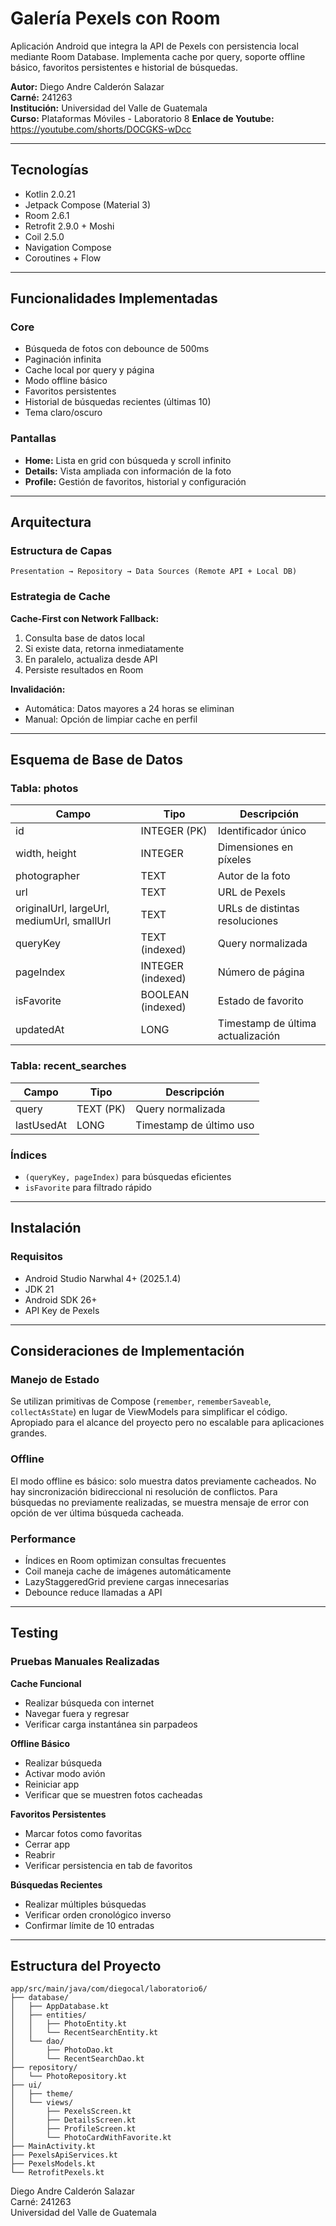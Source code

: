 # Galería Pexels con Room

Aplicación Android que integra la API de Pexels con persistencia local mediante Room Database. Implementa cache por query, soporte offline básico, favoritos persistentes e historial de búsquedas.

**Autor:** Diego Andre Calderón Salazar  
**Carné:** 241263  
**Institución:** Universidad del Valle de Guatemala  
**Curso:** Plataformas Móviles - Laboratorio 8
**Enlace de Youtube:** https://youtube.com/shorts/DOCGKS-wDcc

---

## Tecnologías

- Kotlin 2.0.21
- Jetpack Compose (Material 3)
- Room 2.6.1
- Retrofit 2.9.0 + Moshi
- Coil 2.5.0
- Navigation Compose
- Coroutines + Flow

---

## Funcionalidades Implementadas

### Core
- Búsqueda de fotos con debounce de 500ms
- Paginación infinita
- Cache local por query y página
- Modo offline básico
- Favoritos persistentes
- Historial de búsquedas recientes (últimas 10)
- Tema claro/oscuro

### Pantallas
- **Home:** Lista en grid con búsqueda y scroll infinito
- **Details:** Vista ampliada con información de la foto
- **Profile:** Gestión de favoritos, historial y configuración

---

## Arquitectura

### Estructura de Capas

```
Presentation → Repository → Data Sources (Remote API + Local DB)
```

### Estrategia de Cache

**Cache-First con Network Fallback:**
1. Consulta base de datos local
2. Si existe data, retorna inmediatamente
3. En paralelo, actualiza desde API
4. Persiste resultados en Room

**Invalidación:**
- Automática: Datos mayores a 24 horas se eliminan
- Manual: Opción de limpiar cache en perfil

---

## Esquema de Base de Datos

### Tabla: photos

| Campo | Tipo | Descripción |
|-------|------|-------------|
| id | INTEGER (PK) | Identificador único |
| width, height | INTEGER | Dimensiones en píxeles |
| photographer | TEXT | Autor de la foto |
| url | TEXT | URL de Pexels |
| originalUrl, largeUrl, mediumUrl, smallUrl | TEXT | URLs de distintas resoluciones |
| queryKey | TEXT (indexed) | Query normalizada |
| pageIndex | INTEGER (indexed) | Número de página |
| isFavorite | BOOLEAN (indexed) | Estado de favorito |
| updatedAt | LONG | Timestamp de última actualización |

### Tabla: recent_searches

| Campo | Tipo | Descripción |
|-------|------|-------------|
| query | TEXT (PK) | Query normalizada |
| lastUsedAt | LONG | Timestamp de último uso |

### Índices
- `(queryKey, pageIndex)` para búsquedas eficientes
- `isFavorite` para filtrado rápido

---

## Instalación

### Requisitos
- Android Studio Narwhal 4+ (2025.1.4)
- JDK 21
- Android SDK 26+
- API Key de Pexels

---

## Consideraciones de Implementación

### Manejo de Estado
Se utilizan primitivas de Compose (`remember`, `rememberSaveable`, `collectAsState`) en lugar de ViewModels para simplificar el código. Apropiado para el alcance del proyecto pero no escalable para aplicaciones grandes.

### Offline
El modo offline es básico: solo muestra datos previamente cacheados. No hay sincronización bidireccional ni resolución de conflictos. Para búsquedas no previamente realizadas, se muestra mensaje de error con opción de ver última búsqueda cacheada.

### Performance
- Índices en Room optimizan consultas frecuentes
- Coil maneja cache de imágenes automáticamente
- LazyStaggeredGrid previene cargas innecesarias
- Debounce reduce llamadas a API

---

## Testing

### Pruebas Manuales Realizadas

**Cache Funcional**
- Realizar búsqueda con internet
- Navegar fuera y regresar
- Verificar carga instantánea sin parpadeos

**Offline Básico**
- Realizar búsqueda
- Activar modo avión
- Reiniciar app
- Verificar que se muestren fotos cacheadas

**Favoritos Persistentes**
- Marcar fotos como favoritas
- Cerrar app
- Reabrir
- Verificar persistencia en tab de favoritos

**Búsquedas Recientes**
- Realizar múltiples búsquedas
- Verificar orden cronológico inverso
- Confirmar límite de 10 entradas

---

## Estructura del Proyecto

```
app/src/main/java/com/diegocal/laboratorio6/
├── database/
│   ├── AppDatabase.kt
│   ├── entities/
│   │   ├── PhotoEntity.kt
│   │   └── RecentSearchEntity.kt
│   └── dao/
│       ├── PhotoDao.kt
│       └── RecentSearchDao.kt
├── repository/
│   └── PhotoRepository.kt
├── ui/
│   ├── theme/
│   └── views/
│       ├── PexelsScreen.kt
│       ├── DetailsScreen.kt
│       ├── ProfileScreen.kt
│       └── PhotoCardWithFavorite.kt
├── MainActivity.kt
├── PexelsApiServices.kt
├── PexelsModels.kt
└── RetrofitPexels.kt
```


Diego Andre Calderón Salazar  
Carné: 241263  
Universidad del Valle de Guatemala
